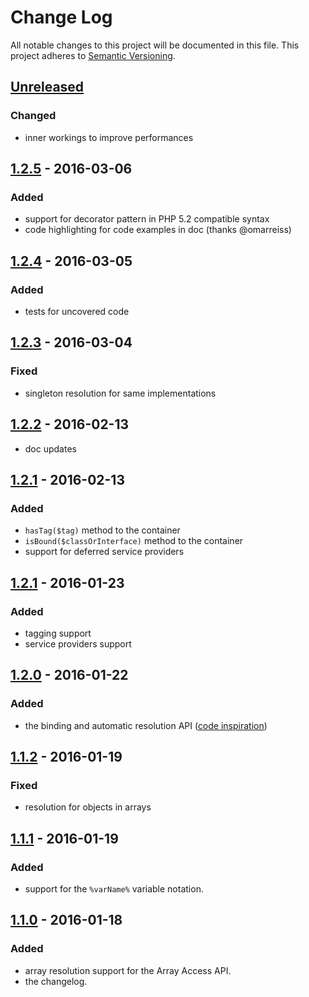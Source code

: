 # Change Log
All notable changes to this project will be documented in this file.
This project adheres to [Semantic Versioning](http://semver.org/).

## [Unreleased]
### Changed
- inner workings to improve performances

## [1.2.5] - 2016-03-06
### Added
- support for decorator pattern in PHP 5.2 compatible syntax
- code highlighting for code examples in doc (thanks @omarreiss)

## [1.2.4] - 2016-03-05
### Added
- tests for uncovered code

## [1.2.3] - 2016-03-04
### Fixed
- singleton resolution for same implementations

## [1.2.2] - 2016-02-13
- doc updates

## [1.2.1] - 2016-02-13
### Added
- `hasTag($tag)` method to the container
- `isBound($classOrInterface)` method to the container
- support for deferred service providers

## [1.2.1] - 2016-01-23
### Added
- tagging support
- service providers support 

## [1.2.0] - 2016-01-22
### Added
- the binding and automatic resolution API ([code inspiration](https://www.ltconsulting.co.uk/automatic-dependency-injection-with-phps-reflection-api/))

## [1.1.2] - 2016-01-19
### Fixed
- resolution for objects in arrays

## [1.1.1] - 2016-01-19
### Added
- support for the `%varName%` variable notation.

## [1.1.0] - 2016-01-18
### Added
- array resolution support for the Array Access API.
- the changelog.

[Unreleased]: https://github.com/lucatume/di52/compare/1.2.5...HEAD
[1.2.5]: https://github.com/lucatume/di52/compare/1.2.4...1.2.5
[1.2.4]: https://github.com/lucatume/di52/compare/1.2.3...1.2.4
[1.2.3]: https://github.com/lucatume/di52/compare/1.2.2...1.2.3
[1.2.2]: https://github.com/lucatume/di52/compare/1.2.1...1.2.2
[1.2.1]: https://github.com/lucatume/di52/compare/1.2.0...1.2.1
[1.2.0]: https://github.com/lucatume/di52/compare/1.1.2...1.2.0
[1.2.0]: https://github.com/lucatume/di52/compare/1.1.2...1.2.0
[1.1.2]: https://github.com/lucatume/di52/compare/1.0.3...1.1.2
[1.1.1]: https://github.com/lucatume/di52/compare/1.0.3...1.1.2
[1.1.0]: https://github.com/lucatume/di52/compare/1.0.3...1.1.0
[1.0.3]: https://github.com/lucatume/di52/compare/1.0.2...1.0.3
[1.0.2]: https://github.com/lucatume/di52/compare/1.0.1...1.0.2
